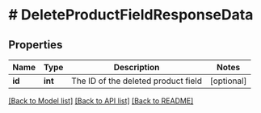 # # DeleteProductFieldResponseData

## Properties

Name | Type | Description | Notes
------------ | ------------- | ------------- | -------------
**id** | **int** | The ID of the deleted product field | [optional]

[[Back to Model list]](../../README.md#models) [[Back to API list]](../../README.md#endpoints) [[Back to README]](../../README.md)
